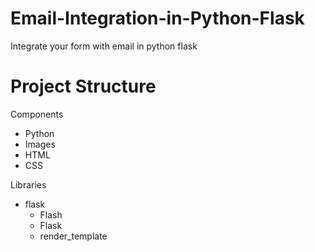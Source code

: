 # Email-Integration-in-Python-Flask
Integrate your form with email in python flask

# Project Structure
Components
- Python
- Images
- HTML
- CSS

Libraries
- flask
  - Flash
  - Flask
  - render_template
